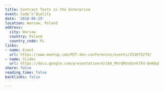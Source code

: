 ```yaml
---
title: Contract Tests in the Enterprise
event: Code’n’Quality
date: '2018-06-29'
location: Warsaw, Poland
address:
  city: Warsaw
  country: Poland
  country_code: PL
links:
- name: Event
  url: https://www.meetup.com/MIT-dev-conferences/events/251875279/
- name: Slides
  url: https://docs.google.com/presentation/d/1AX_MVrQRUsOznk7Fd-DeK6qhPMIRmoEggl1joJ6M8y8/edit?usp=sharing
share: false
reading_time: false
backlinks: false

---
```

